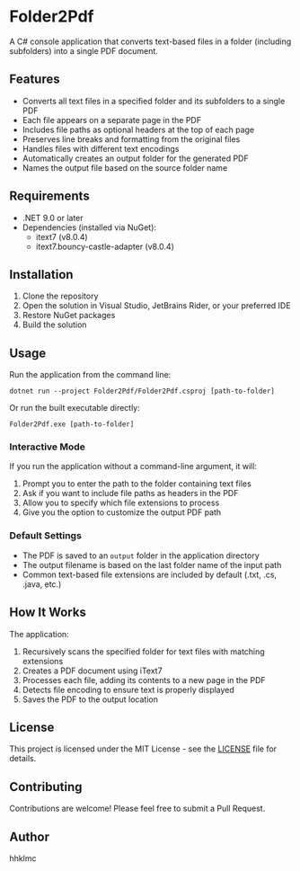 # Folder2Pdf

A C# console application that converts text-based files in a folder (including subfolders) into a single PDF document.

## Features

- Converts all text files in a specified folder and its subfolders to a single PDF
- Each file appears on a separate page in the PDF
- Includes file paths as optional headers at the top of each page
- Preserves line breaks and formatting from the original files
- Handles files with different text encodings
- Automatically creates an output folder for the generated PDF
- Names the output file based on the source folder name

## Requirements

- .NET 9.0 or later
- Dependencies (installed via NuGet):
  - itext7 (v8.0.4)
  - itext7.bouncy-castle-adapter (v8.0.4)

## Installation

1. Clone the repository
2. Open the solution in Visual Studio, JetBrains Rider, or your preferred IDE
3. Restore NuGet packages
4. Build the solution

## Usage

Run the application from the command line:

```
dotnet run --project Folder2Pdf/Folder2Pdf.csproj [path-to-folder]
```

Or run the built executable directly:

```
Folder2Pdf.exe [path-to-folder]
```

### Interactive Mode

If you run the application without a command-line argument, it will:

1. Prompt you to enter the path to the folder containing text files
2. Ask if you want to include file paths as headers in the PDF
3. Allow you to specify which file extensions to process
4. Give you the option to customize the output PDF path

### Default Settings

- The PDF is saved to an `output` folder in the application directory
- The output filename is based on the last folder name of the input path
- Common text-based file extensions are included by default (.txt, .cs, .java, etc.)

## How It Works

The application:

1. Recursively scans the specified folder for text files with matching extensions
2. Creates a PDF document using iText7
3. Processes each file, adding its contents to a new page in the PDF
4. Detects file encoding to ensure text is properly displayed
5. Saves the PDF to the output location

## License

This project is licensed under the MIT License - see the [LICENSE](LICENSE) file for details.

## Contributing

Contributions are welcome! Please feel free to submit a Pull Request.

## Author

hhklmc